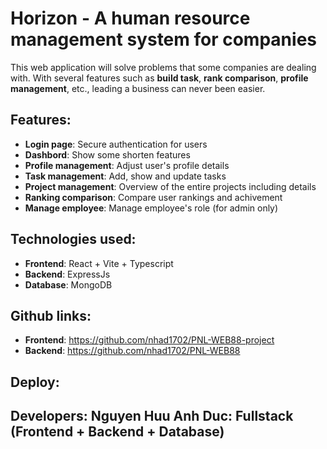 # Horizon - A human resource management system for companies

This web application will solve problems that some companies are dealing with. With several features such as **build task**, **rank comparison**, **profile management**, etc., leading a business can never been easier.

## Features:

- **Login page**: Secure authentication for users
- **Dashbord**: Show some shorten features
- **Profile management**: Adjust user's profile details
- **Task management**: Add, show and update tasks
- **Project management**: Overview of the entire projects including details
- **Ranking comparison**: Compare user rankings and achivement
- **Manage employee**: Manage employee's role (for admin only)

## Technologies used:

- **Frontend**: React + Vite + Typescript
- **Backend**: ExpressJs
- **Database**: MongoDB

## Github links:
- **Frontend**: https://github.com/nhad1702/PNL-WEB88-project
- **Backend**: https://github.com/nhad1702/PNL-WEB88

## Deploy: 

## Developers: **Nguyen Huu Anh Duc**: Fullstack (Frontend + Backend + Database)